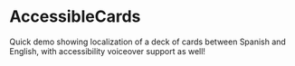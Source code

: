 # AccessibleCards
Quick demo showing localization of a deck of cards between Spanish and English, with accessibility voiceover support as well!
